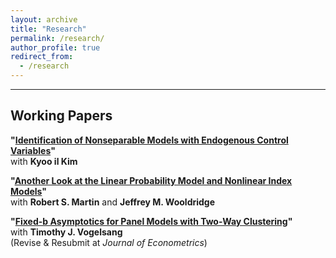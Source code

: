 ```yaml
---
layout: archive
title: "Research"
permalink: /research/
author_profile: true
redirect_from:
  - /research
---
```



<hr>

## Working Papers
**"[Identification of Nonseparable Models with Endogenous Control Variables](https://arxiv.org/abs/2401.14395)"**\
with **Kyoo il Kim**


 **"[Another Look at the Linear Probability Model and Nonlinear Index Models](https://arxiv.org/abs/2308.15338)"**\
 with **Robert S. Martin** and **Jeffrey M. Wooldridge**



 **"[Fixed-b Asymptotics for Panel Models with Two-Way Clustering](https://arxiv.org/abs/2309.08707)"**\
with **Timothy J. Vogelsang**\
(Revise & Resubmit at *Journal of Econometrics*)

